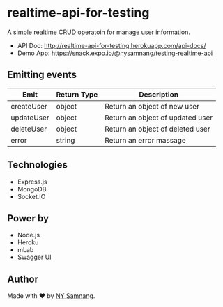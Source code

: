 # realtime-api-for-testing

A simple realtime CRUD operatoin for manage user information.

- API Doc: http://realtime-api-for-testing.herokuapp.com/api-docs/
- Demo App: https://snack.expo.io/@nysamnang/testing-realtime-api

## Emitting events

| Emit       | Return Type | Description                      |
| ---------- | ----------- | -------------------------------- |
| createUser | object      | Return an object of new user     |
| updateUser | object      | Return an object of updated user |
| deleteUser | object      | Return an object of deleted user |
| error      | string      | Return an error massage          |

## Technologies

- Express.js
- MongoDB
- Socket.IO

## Power by

- Node.js
- Heroku
- mLab
- Swagger UI

## Author

Made with ❤️ by [NY Samnang](https://github.com/nysamnang).
